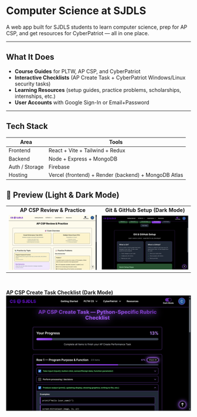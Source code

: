 # Computer Science at SJDLS

A web app built for SJDLS students to learn computer science, prep for AP CSP, and get resources for CyberPatriot — all in one place.

---

## What It Does 

- **Course Guides** for PLTW, AP CSP, and CyberPatriot 
- **Interactive Checklists** (AP Create Task + CyberPatriot Windows/Linux security tasks) 
- **Learning Resources** (setup guides, practice problems, scholarships, internships, etc.) 
- **User Accounts** with Google Sign-In or Email+Password 

---

## Tech Stack 

| Area | Tools |
|------|------|
| Frontend | React + Vite + Tailwind + Redux |
| Backend | Node + Express + MongoDB |
| Auth / Storage | Firebase |
| Hosting | Vercel (frontend) + Render (backend) + MongoDB Atlas |


## 📸 Preview (Light & Dark Mode)

<table>
  <tr>
    <td align="center"><strong>AP CSP Review & Practice</strong></td>
    <td align="center"><strong>Git & GitHub Setup (Dark Mode)</strong></td>
  </tr>
  <tr>
    <td><img src="./screenshots/Screenshot 2025-09-30 011038.png" width="400"/></td>
    <td><img src="./screenshots/Screenshot 2025-09-30 010959.png" width="400"/></td>
  </tr>
</table>

<br/>

**AP CSP Create Task Checklist (Dark Mode)**  
<img src="./screenshots/Screenshot 2025-09-30 010828.png"/>

 